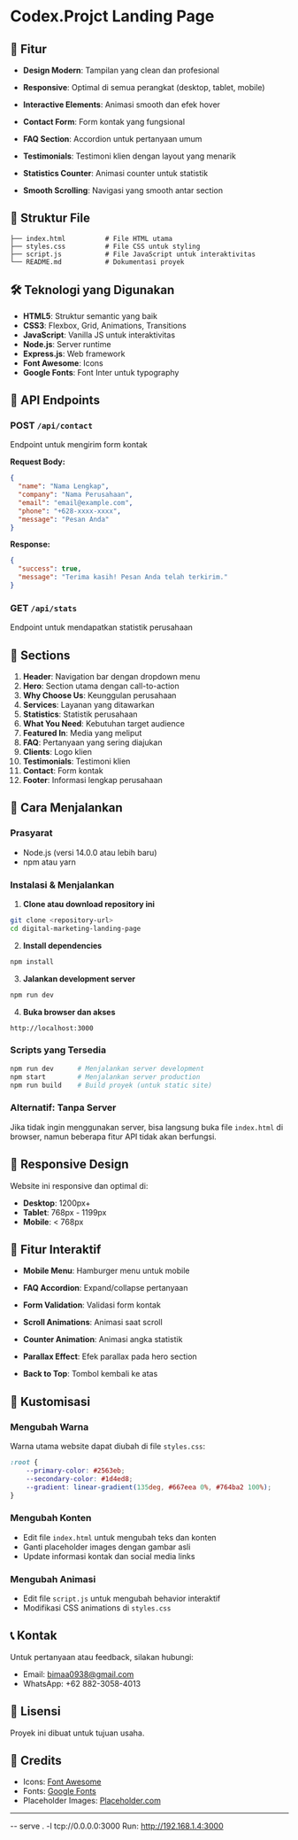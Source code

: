 # Codex.Projct Landing Page

## 🚀 Fitur

- **Design Modern**: Tampilan yang clean dan profesional
- **Responsive**: Optimal di semua perangkat (desktop, tablet, mobile)
- **Interactive Elements**: Animasi smooth dan efek hover
- **Contact Form**: Form kontak yang fungsional

- **FAQ Section**: Accordion untuk pertanyaan umum
- **Testimonials**: Testimoni klien dengan layout yang menarik
- **Statistics Counter**: Animasi counter untuk statistik
- **Smooth Scrolling**: Navigasi yang smooth antar section

## 📁 Struktur File

```
├── index.html          # File HTML utama
├── styles.css          # File CSS untuk styling
├── script.js           # File JavaScript untuk interaktivitas
└── README.md           # Dokumentasi proyek
```

## 🛠️ Teknologi yang Digunakan

- **HTML5**: Struktur semantic yang baik
- **CSS3**: Flexbox, Grid, Animations, Transitions
- **JavaScript**: Vanilla JS untuk interaktivitas
- **Node.js**: Server runtime
- **Express.js**: Web framework
- **Font Awesome**: Icons
- **Google Fonts**: Font Inter untuk typography

## 🔌 API Endpoints

### POST `/api/contact`
Endpoint untuk mengirim form kontak

**Request Body:**
```json
{
  "name": "Nama Lengkap",
  "company": "Nama Perusahaan",
  "email": "email@example.com",
  "phone": "+628-xxxx-xxxx",
  "message": "Pesan Anda"
}
```

**Response:**
```json
{
  "success": true,
  "message": "Terima kasih! Pesan Anda telah terkirim."
}
```

### GET `/api/stats`
Endpoint untuk mendapatkan statistik perusahaan


## 🎨 Sections

1. **Header**: Navigation bar dengan dropdown menu
2. **Hero**: Section utama dengan call-to-action
3. **Why Choose Us**: Keunggulan perusahaan
4. **Services**: Layanan yang ditawarkan
5. **Statistics**: Statistik perusahaan
6. **What You Need**: Kebutuhan target audience
7. **Featured In**: Media yang meliput
8. **FAQ**: Pertanyaan yang sering diajukan
9. **Clients**: Logo klien
10. **Testimonials**: Testimoni klien
11. **Contact**: Form kontak
12. **Footer**: Informasi lengkap perusahaan

## 🚀 Cara Menjalankan

### Prasyarat
- Node.js (versi 14.0.0 atau lebih baru)
- npm atau yarn

### Instalasi & Menjalankan

1. **Clone atau download repository ini**
```bash
git clone <repository-url>
cd digital-marketing-landing-page
```

2. **Install dependencies**
```bash
npm install
```

3. **Jalankan development server**
```bash
npm run dev
```

4. **Buka browser dan akses**
```
http://localhost:3000
```

### Scripts yang Tersedia

```bash
npm run dev      # Menjalankan server development
npm start        # Menjalankan server production
npm run build    # Build proyek (untuk static site)
```

### Alternatif: Tanpa Server
Jika tidak ingin menggunakan server, bisa langsung buka file `index.html` di browser, namun beberapa fitur API tidak akan berfungsi.

## 📱 Responsive Design

Website ini responsive dan optimal di:
- **Desktop**: 1200px+
- **Tablet**: 768px - 1199px
- **Mobile**: < 768px

## 🎯 Fitur Interaktif

- **Mobile Menu**: Hamburger menu untuk mobile
- **FAQ Accordion**: Expand/collapse pertanyaan

- **Form Validation**: Validasi form kontak
- **Scroll Animations**: Animasi saat scroll
- **Counter Animation**: Animasi angka statistik
- **Parallax Effect**: Efek parallax pada hero section
- **Back to Top**: Tombol kembali ke atas

## 🎨 Kustomisasi

### Mengubah Warna
Warna utama website dapat diubah di file `styles.css`:
```css
:root {
    --primary-color: #2563eb;
    --secondary-color: #1d4ed8;
    --gradient: linear-gradient(135deg, #667eea 0%, #764ba2 100%);
}
```

### Mengubah Konten
- Edit file `index.html` untuk mengubah teks dan konten
- Ganti placeholder images dengan gambar asli
- Update informasi kontak dan social media links

### Mengubah Animasi
- Edit file `script.js` untuk mengubah behavior interaktif
- Modifikasi CSS animations di `styles.css`

## 📞 Kontak

Untuk pertanyaan atau feedback, silakan hubungi:
- Email: bimaa0938@gmail.com
- WhatsApp: +62 882-3058-4013

## 📄 Lisensi

Proyek ini dibuat untuk tujuan usaha.

## 🙏 Credits

- Icons: [Font Awesome](https://fontawesome.com/)
- Fonts: [Google Fonts](https://fonts.google.com/)
- Placeholder Images: [Placeholder.com](https://placeholder.com/)

---

--
serve . -l tcp://0.0.0.0:3000
Run:  http://192.168.1.4:3000
